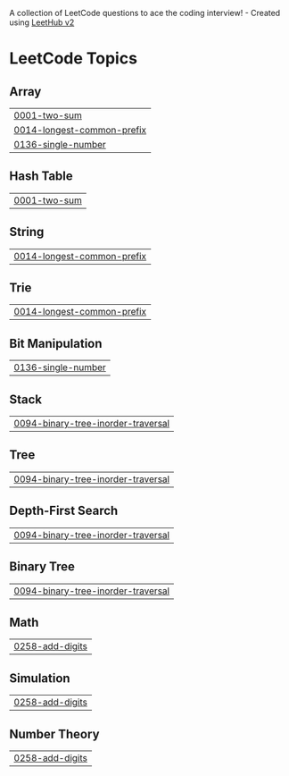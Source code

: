 A collection of LeetCode questions to ace the coding interview! - Created using [LeetHub v2](https://github.com/arunbhardwaj/LeetHub-2.0)
<!---LeetCode Topics Start-->
# LeetCode Topics
## Array
|  |
| ------- |
| [0001-two-sum](https://github.com/sinan-prvt/LeetCode/tree/master/0001-two-sum) |
| [0014-longest-common-prefix](https://github.com/sinan-prvt/LeetCode/tree/master/0014-longest-common-prefix) |
| [0136-single-number](https://github.com/sinan-prvt/LeetCode/tree/master/0136-single-number) |
## Hash Table
|  |
| ------- |
| [0001-two-sum](https://github.com/sinan-prvt/LeetCode/tree/master/0001-two-sum) |
## String
|  |
| ------- |
| [0014-longest-common-prefix](https://github.com/sinan-prvt/LeetCode/tree/master/0014-longest-common-prefix) |
## Trie
|  |
| ------- |
| [0014-longest-common-prefix](https://github.com/sinan-prvt/LeetCode/tree/master/0014-longest-common-prefix) |
## Bit Manipulation
|  |
| ------- |
| [0136-single-number](https://github.com/sinan-prvt/LeetCode/tree/master/0136-single-number) |
## Stack
|  |
| ------- |
| [0094-binary-tree-inorder-traversal](https://github.com/sinan-prvt/LeetCode/tree/master/0094-binary-tree-inorder-traversal) |
## Tree
|  |
| ------- |
| [0094-binary-tree-inorder-traversal](https://github.com/sinan-prvt/LeetCode/tree/master/0094-binary-tree-inorder-traversal) |
## Depth-First Search
|  |
| ------- |
| [0094-binary-tree-inorder-traversal](https://github.com/sinan-prvt/LeetCode/tree/master/0094-binary-tree-inorder-traversal) |
## Binary Tree
|  |
| ------- |
| [0094-binary-tree-inorder-traversal](https://github.com/sinan-prvt/LeetCode/tree/master/0094-binary-tree-inorder-traversal) |
## Math
|  |
| ------- |
| [0258-add-digits](https://github.com/sinan-prvt/LeetCode/tree/master/0258-add-digits) |
## Simulation
|  |
| ------- |
| [0258-add-digits](https://github.com/sinan-prvt/LeetCode/tree/master/0258-add-digits) |
## Number Theory
|  |
| ------- |
| [0258-add-digits](https://github.com/sinan-prvt/LeetCode/tree/master/0258-add-digits) |
<!---LeetCode Topics End-->